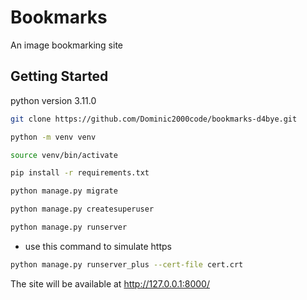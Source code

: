 # Bookmarks

An image bookmarking site

## Getting Started

python version 3.11.0

```bash
git clone https://github.com/Dominic2000code/bookmarks-d4bye.git

python -m venv venv

source venv/bin/activate

pip install -r requirements.txt

python manage.py migrate

python manage.py createsuperuser

python manage.py runserver
```

- use this command to simulate https

```bash
python manage.py runserver_plus --cert-file cert.crt
```

The site will be available at <http://127.0.0.1:8000/>
